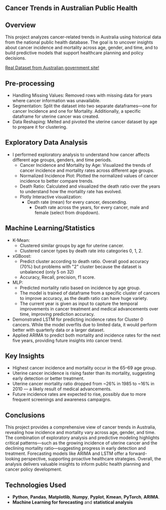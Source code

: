 ## **Cancer Trends in Australian Public Health**


## **Overview**
This project analyzes cancer-related trends in Australia using historical data from the national public health database. The goal is to uncover insights about cancer incidence and mortality across age, gender, and time, and to build predictive models that support healthcare planning and policy decisions.

[Real Dataset from Australian government site!](https://data.gov.au/dataset/ds-dga-05696f6f-6ff5-42a2-904f-af5e4d1f56f8/details?q=cancer)

## **Pre-processing**
- Handling Missing Values: Removed rows with missing data for years where cancer information was unavailable.
- Segmentation: Split the dataset into two separate dataframes—one for cancer Incidence and one for Mortality. Additionally, a specific dataframe for uterine cancer was created.
- Data Reshaping: Melted and pivoted the uterine cancer dataset by age to prepare it for clustering.

## **Exploratory Data Analysis**
 - I performed exploratory analysis to understand how cancer affects different age groups, genders, and time periods.
    - Cancer Incidence and Mortality by Age: Visualized the trends of cancer incidence and mortality rates across different age groups.
    - Normalized Incidence Plot: Plotted the normalized values of cancer incidence to better compare trends.
    - Death Ratio: Calculated and visualized the death ratio over the years to understand how the mortality rate has evolved.
    - Plotly Interactive visualization:
      - Death rate (mean) for every cancer, descending.
        - Death rate across the years, for every cancer, male and female (select from dropdown).

## **Machine Learning/Statistics**
- K-Mean:
  - Clustered similar groups by age for uterine cancer.
  - Clustered cancer types by death rate into categories 0, 1, 2. 
- xGBoost:
  - Predict cluster according to death ratio. Overall good accuracy (70%) but problems with "2" cluster because the dataset is unbalanced (only 5 on 32)
  - Accuracy, Recall, precision, f1 score.
- MLP:
  - Predicted mortality ratio based on incidence by age group.
  - The model is trained of dataframe from a specific cluster of cancers to improve accuracy, as the death ratio can have huge variety. 
  - The current year is given as input to capture the temporal improvements in cancer treatment and medical advancements over time, improving prediction accuracy.
- Demonstrated LSTM for predicting incidence rates for Cluster 0 cancers. While the model overfits due to limited data, it would perform better with quarterly data or a larger dataset.
- Applied ARIMA to predict both mortality and incidence rates for the next five years, providing future insights into cancer trend.

## **Key Insights** 
- Highest cancer incidence and mortality occur in the 65–69 age group.
- Uterine cancer incidence is rising faster than its mortality, suggesting early detection or better treatment.
- Uterine cancer mortality ratio dropped from ~26% in 1985 to ~16% in 2010 — a likely result of medical advancements.
- Future incidence rates are expected to rise, possibly due to more frequent screenings and awareness campaigns.

## **Conclusions**
This project provides a comprehensive view of cancer trends in Australia, revealing how incidence and mortality vary across age, gender, and time. The combination of exploratory analysis and predictive modeling highlights critical patterns—such as the growing incidence of uterine cancer and the declining mortality ratio—suggesting progress in early detection and treatment. Forecasting models like ARIMA and LSTM offer a forward-looking perspective, supporting proactive healthcare strategies. Overall, the analysis delivers valuable insights to inform public health planning and cancer policy development.

## **Technologies Used**
- **Python**, **Pandas**, **Matplotlib**, **Numpy**, **Pyplot**, **Kmean**, **PyTorch**, **ARIMA**.
 - **Machine Learning for forecasting** and **statistical analysis**
